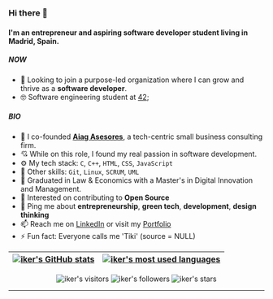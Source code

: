 ### Hi there 👋

#### I'm an entrepreneur and aspiring software developer student living in Madrid, Spain.

##### NOW

- 💼 Looking to join a purpose-led organization where I can grow and thrive as a **software developer**.
- 🤓 Software engineering student at [42](https://42.fr/en/homepage/);

##### BIO
- 🏢 I co-founded [**Aiag Asesores**](https://www.aiagasesores.com/), a tech-centric small business consulting firm.
- 💘 While on this role, I found my real passion in software development.
- ⚙️ My tech stack: `C`, `C++`, `HTML`, `CSS`, `JavaScript`
- 🎿 Other skills: `Git`, `Linux`, `SCRUM`, `UML`
- 📖 Graduated in Law & Economics with a Master's in Digital Innovation and Management.
- 🌱 Interested on contributing to **Open Source**
- 💬 Ping me about **entrepreneurship**, **green tech**, **development**, **design thinking**
- 📫 Reach me on [LinkedIn](https://www.linkedin.com/in/ikgonzal/) or visit my [Portfolio](https://www.ikergonzalez.dev/)
- ⚡️ Fun fact: Everyone calls me 'Tiki' (source = NULL)

| [![iker's GitHub stats](https://github-readme-stats.vercel.app/api?username=iker-gonzalez&count_private=true&show_icons=true&hide=issues&hide_border=true&theme=duefy)](https://github.com/iker-gonzalez?tab=repositories) | [![iker's most used languages](https://github-readme-stats.vercel.app/api/top-langs/?username=iker-gonzalez&langs_count=16&layout=compact&hide_border=true&theme=duefy)](https://github.com/iker-gonzalez?tab=repositories) |
|:-:|:-:|

<p align="center">
	<img alt="iker's visitors" src="https://komarev.com/ghpvc/?username=iker-gonzalez&color=red&style=flat&label=visitors" />
	<img alt="iker's followers" src="https://img.shields.io/github/followers/iker-gonzalez?color=blu" />
	<img alt="iker's stars" src="https://img.shields.io/github/stars/iker-gonzalez?color=blue" />
</p>

---
